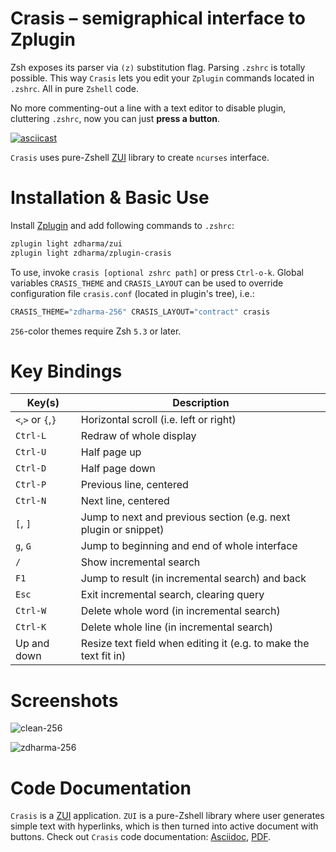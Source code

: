 # Crasis – semigraphical interface to Zplugin

Zsh exposes its parser via `(z)` substitution flag. Parsing `.zshrc` is totally possible.
This way `Crasis` lets you edit your `Zplugin` commands located in `.zshrc`. All in pure
`Zshell` code.

No more commenting-out a line with a text editor to disable plugin, cluttering `.zshrc`,
now you can just **press a button**.

[![asciicast](https://asciinema.org/a/147225.png)](https://asciinema.org/a/147225)

`Crasis` uses pure-Zshell [ZUI](http://github.com/zdharma/zui/) library to create `ncurses` interface.

# Installation & Basic Use

Install [Zplugin](https://github.com/zdharma/zplugin) and add following commands to `.zshrc`:

```SystemVerilog
zplugin light zdharma/zui
zplugin light zdharma/zplugin-crasis
```

To use, invoke `crasis [optional zshrc path]` or press `Ctrl-o-k`. Global variables `CRASIS_THEME`
and `CRASIS_LAYOUT` can be used to override configuration file `crasis.conf` (located in plugin's
tree), i.e.:

```SystemVerilog
CRASIS_THEME="zdharma-256" CRASIS_LAYOUT="contract" crasis
```

`256`-color themes require Zsh `5.3` or later.

# Key Bindings

| Key(s) | Description |
|--------|-------------|
| `<`,`>` or `{`,`}` | Horizontal scroll (i.e. left or right)   |
| `Ctrl-L` | Redraw of whole display                            |
| `Ctrl-U` | Half page up                                       |
| `Ctrl-D` | Half page down                                     |
| `Ctrl-P` | Previous line, centered                            |
| `Ctrl-N` | Next line, centered                                |
| `[`, `]` | Jump to next and previous section (e.g. next plugin or snippet) |
| `g`, `G` | Jump to beginning and end of whole interface       |
| `/`      | Show incremental search                            |
| `F1`     | Jump to result (in incremental search) and back    |
| `Esc`    | Exit incremental search, clearing query            |
| `Ctrl-W` | Delete whole word (in incremental search)          |
| `Ctrl-K` | Delete whole line (in incremental search)          |
| Up and down | Resize text field when editing it (e.g. to make the text fit in) |

# Screenshots

![clean-256](https://raw.githubusercontent.com/zdharma/zplugin-crasis/master/themes/screenshots/clean-256.png)

![zdharma-256](https://raw.githubusercontent.com/zdharma/zplugin-crasis/master/themes/screenshots/zdharma-256.png)

# Code Documentation

`Crasis` is a [ZUI](http://github.com/zdharma/zui/) application. `ZUI` is a pure-Zshell library
where user generates simple text with hyperlinks, which is then turned into active document with
buttons. Check out `Crasis` code documentation:
[Asciidoc](https://github.com/zdharma/zplugin-crasis/blob/master/zsdoc/crasis.adoc),
[PDF](http://zdharma.org/zplugin-crasis/crasis.pdf).
